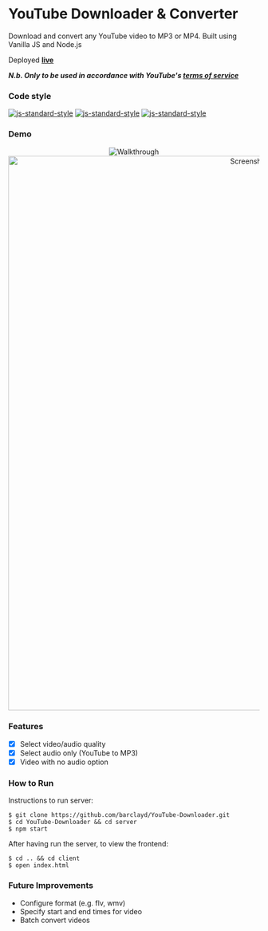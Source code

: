 # YouTube Downloader & Converter

Download and convert any YouTube video to MP3 or MP4. Built using Vanilla JS and Node.js

Deployed **[live](https://stormy-reaches-60483.herokuapp.com/)**

***N.b. Only to be used in accordance with YouTube's [terms of service](https://www.youtube.com/static?gl=GB&template=terms)***

### Code style
  [![js-standard-style](https://img.shields.io/badge/code%20style-standard-brightgreen.svg?style=flat)](https://github.com/feross/standard)
    [![js-standard-style](https://img.shields.io/badge/deployed-heroku-blue.svg)](https://stormy-reaches-60483.herokuapp.com/)
    [![js-standard-style](https://img.shields.io/badge/deployed%20version-1.0.0-green.svg)](https://stormy-reaches-60483.herokuapp.com/)

### Demo

<p align="center">
    <img alt="Walkthrough" src='https://user-images.githubusercontent.com/39765499/58358323-52afbb80-7e76-11e9-87f6-af65bae7ca34.gif'>

<img width="1112" alt="Screenshot 2019-05-24 at 22 38 30" src="https://user-images.githubusercontent.com/39765499/58357975-d49ee500-7e74-11e9-939d-d7ac314c11f4.png">

</p>

### Features

- [x] Select video/audio quality
- [x] Select audio only (YouTube to MP3)
- [x] Video with no audio option

### How to Run

Instructions to run server:

```
$ git clone https://github.com/barclayd/YouTube-Downloader.git
$ cd YouTube-Downloader && cd server
$ npm start
```

After having run the server, to view the frontend:

```
$ cd .. && cd client
$ open index.html
```

### Future Improvements

* Configure format (e.g. flv, wmv)
* Specify start and end times for video
* Batch convert videos

    
